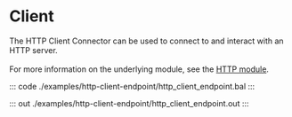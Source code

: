 # Client

The HTTP Client Connector can be used to connect to and interact with an HTTP server.<br/><br/>
For more information on the underlying module, 
see the [HTTP module](https://docs.central.ballerina.io/ballerina/http/latest/).

::: code ./examples/http-client-endpoint/http_client_endpoint.bal :::

::: out ./examples/http-client-endpoint/http_client_endpoint.out :::
